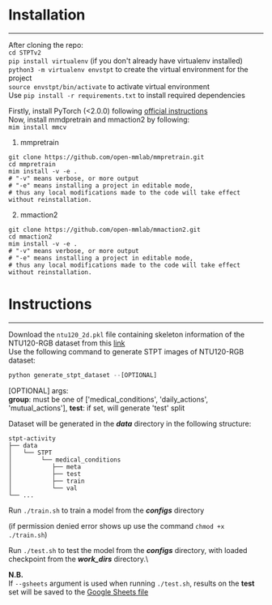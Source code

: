 # Installation

---

After cloning the repo:\
`cd STPTv2`\
`pip install virtualenv` (if you don't already have virtualenv installed)\
`python3 -m virtualenv envstpt` to create the virtual environment for the project\
`source envstpt/bin/activate` to activate virtual environment\
Use `pip install -r requirements.txt` to install required dependencies

Firstly, install PyTorch (<2.0.0) following [official instructions](https://pytorch.org/get-started/locally/)\
Now, install mmdpretrain and mmaction2 by following:\
`mim install mmcv`
1. mmpretrain
````
git clone https://github.com/open-mmlab/mmpretrain.git
cd mmpretrain
mim install -v -e .
# "-v" means verbose, or more output
# "-e" means installing a project in editable mode,
# thus any local modifications made to the code will take effect without reinstallation.
````
2. mmaction2
````
git clone https://github.com/open-mmlab/mmaction2.git
cd mmaction2
mim install -v -e .
# "-v" means verbose, or more output
# "-e" means installing a project in editable mode,
# thus any local modifications made to the code will take effect without reinstallation.
````
# Instructions

---
Download the `ntu120_2d.pkl` file containing skeleton information of the NTU120-RGB dataset from this [link](https://download.openmmlab.com/mmaction/v1.0/skeleton/data/ntu60_2d.pkl) \
Use the following command to generate STPT images of NTU120-RGB dataset:
```python
python generate_stpt_dataset --[OPTIONAL]
```
[OPTIONAL] args:\
**group**: must be one of ['medical_conditions', 'daily_actions', 'mutual_actions'],
**test**: if set, will generate 'test' split

Dataset will be generated in the _**data**_ directory in the following structure:
```
stpt-activity
├── data
│   └── STPT
│        └── medical_conditions
│           ├── meta
│           ├── test
│           ├── train
│           └── val
└── ...
```
Run `./train.sh` to train a model from the _**configs**_ directory

(if permission denied error shows up use the command `chmod +x ./train.sh`)

Run `./test.sh` to test the model from the _**configs**_ directory, with loaded checkpoint from the **_work_dirs_** directory.\

**N.B.**\
If `--gsheets` argument is used when running `./test.sh`, results on the **test** set will be saved to the [Google Sheets file](https://docs.google.com/spreadsheets/d/1IQAqw0tQ5ySzbnyKn2i86hgak1PZwmuOFrYzbvUGcrI/edit?usp=sharing)

